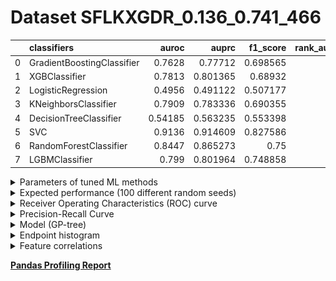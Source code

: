 # Dataset SFLKXGDR_0.136_0.741_466

|    | classifiers                |   auroc |    auprc |   f1_score |   rank_auroc |   rank_auprc |   rank_f1 |
|---:|:---------------------------|--------:|---------:|-----------:|-------------:|-------------:|----------:|
|  0 | GradientBoostingClassifier | 0.7628  | 0.77712  |   0.698565 |            6 |            6 |         4 |
|  1 | XGBClassifier              | 0.7813  | 0.801365 |   0.68932  |            5 |            4 |         6 |
|  2 | LogisticRegression         | 0.4956  | 0.491122 |   0.507177 |            8 |            8 |         8 |
|  3 | KNeighborsClassifier       | 0.7909  | 0.783336 |   0.690355 |            4 |            5 |         5 |
|  4 | DecisionTreeClassifier     | 0.54185 | 0.563235 |   0.553398 |            7 |            7 |         7 |
|  5 | SVC                        | 0.9136  | 0.914609 |   0.827586 |            1 |            1 |         1 |
|  6 | RandomForestClassifier     | 0.8447  | 0.865273 |   0.75     |            2 |            2 |         2 |
|  7 | LGBMClassifier             | 0.799   | 0.801964 |   0.748858 |            3 |            3 |         3 |


<details>
<summary>Parameters of tuned ML methods</summary>


```
GradientBoostingClassifier(ccp_alpha=0.0, criterion='friedman_mse', init=None,
                           learning_rate=0.5127685409487388, loss='deviance',
                           max_depth=9, max_features=None, max_leaf_nodes=None,
                           min_impurity_decrease=0.0, min_impurity_split=None,
                           min_samples_leaf=1, min_samples_split=2,
                           min_weight_fraction_leaf=0.0, n_estimators=100,
                           n_iter_no_change=18, presort='deprecated',
                           random_state=466, subsample=1.0, tol=1e-07,
                           validation_fraction=0.04, verbose=0,
                           warm_start=False)
XGBClassifier(alpha=6.309215587736547, base_score=0.5, booster='dart',
              colsample_bylevel=1, colsample_bynode=1, colsample_bytree=1,
              eta=0.2071864720084633, eval_metric='logloss', gamma=0.5,
              gpu_id=-1, importance_type='gain', interaction_constraints=None,
              learning_rate=0.207186475, max_delta_step=0, max_depth=6,
              min_child_weight=1, missing=nan, monotone_constraints=None,
              n_estimators=39, n_jobs=0, num_parallel_tree=1,
              objective='binary:logistic', random_state=466,
              reg_alpha=6.30921555, reg_lambda=1.4531785778660498e-05,
              scale_pos_weight=1, subsample=1, tree_method=None,
              validate_parameters=False, verbosity=None)
LogisticRegression(C=0.00016841124758275325, class_weight=None, dual=False,
                   fit_intercept=True, intercept_scaling=1, l1_ratio=None,
                   max_iter=100, multi_class='auto', n_jobs=None, penalty='l2',
                   random_state=466, solver='lbfgs', tol=0.0001, verbose=0,
                   warm_start=False)
KNeighborsClassifier(algorithm='auto', leaf_size=30, metric='euclidean',
                     metric_params=None, n_jobs=None, n_neighbors=34, p=3,
                     weights='distance')
DecisionTreeClassifier(ccp_alpha=0.0, class_weight=None, criterion='entropy',
                       max_depth=10, max_features=None, max_leaf_nodes=None,
                       min_impurity_decrease=0.0, min_impurity_split=None,
                       min_samples_leaf=11, min_samples_split=16,
                       min_weight_fraction_leaf=0.0, presort='deprecated',
                       random_state=466, splitter='best')
SVC(C=5.432907893494134, break_ties=False, cache_size=200, class_weight=None,
    coef0=9.8, decision_function_shape='ovr', degree=2, gamma='auto',
    kernel='poly', max_iter=-1, probability=True, random_state=466,
    shrinking=True, tol=7.885674696912461e-05, verbose=False)
RandomForestClassifier(bootstrap=True, ccp_alpha=0.0, class_weight=None,
                       criterion='gini', max_depth=10, max_features=None,
                       max_leaf_nodes=None, max_samples=None,
                       min_impurity_decrease=0.0, min_impurity_split=None,
                       min_samples_leaf=2, min_samples_split=9,
                       min_weight_fraction_leaf=0.0, n_estimators=84,
                       n_jobs=None, oob_score=False, random_state=466,
                       verbose=0, warm_start=False)
LGBMClassifier(boosting_type='gbdt', class_weight=None, colsample_bytree=1.0,
               importance_type='split', learning_rate=0.1, max_depth=7,
               metric='binary_logloss', min_child_samples=20,
               min_child_weight=0.001, min_split_gain=0.0, n_estimators=80,
               n_jobs=-1, num_leaves=249, objective='binary', random_state=466,
               reg_alpha=0.0, reg_lambda=0.0, silent=True, subsample=1.0,
               subsample_for_bin=200000, subsample_freq=0)
```

</details>

<details>
<summary>Expected performance (100 different random seeds)</summary>
<img src='SFLKXGDR_0.136_0.741_466-box.svg' width=40% />
</details>

<details>
<summary>Receiver Operating Characteristics (ROC) curve</summary>
<img src='SFLKXGDR_0.136_0.741_466-roc.svg' width=40% />
</details>

<details>
<summary>Precision-Recall Curve</summary>
<img src='SFLKXGDR_0.136_0.741_466-prc.svg' width=40% />
</details>

<details>
<summary>Model (GP-tree)</summary>
<img src='SFLKXGDR_0.136_0.741_466-model.svg' height=10% />
</details>

<details>
<summary>Endpoint histogram</summary>
<img src='SFLKXGDR_0.136_0.741_466-endpoint.svg' width=40% />
</details>

<details>
<summary>Feature correlations</summary>
<img src='SFLKXGDR_0.136_0.741_466-corr.svg' width=40% />
</details>

[**Pandas Profiling Report**](https://epistasislab.github.io/digen/profile/SFLKXGDR_0.136_0.741_466.html)